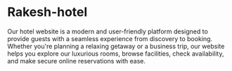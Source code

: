 # Rakesh-hotel
Our hotel website is a modern and user-friendly platform designed to provide guests with a seamless experience from discovery to booking. Whether you're planning a relaxing getaway or a business trip, our website helps you explore our luxurious rooms, browse facilities, check availability, and make secure online reservations with ease.
